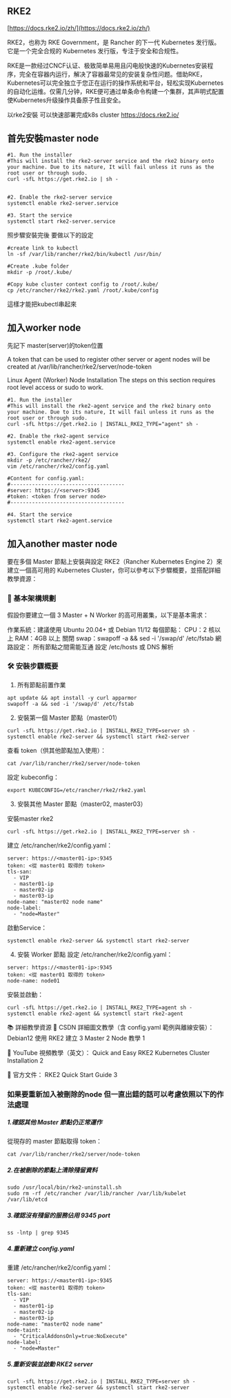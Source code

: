 ## RKE2
   [https://docs.rke2.io/zh/](https://docs.rke2.io/zh/)

RKE2，也称为 RKE Government，是 Rancher 的下一代 Kubernetes 发行版。
它是一个完全合规的 Kubernetes 发行版，专注于安全和合规性。

RKE是一款经过CNCF认证、极致简单易用且闪电般快速的Kubernetes安装程序，完全在容器内运行，解决了容器最常见的安装复杂性问题。借助RKE，Kubernetes可以完全独立于您正在运行的操作系统和平台，轻松实现Kubernetes的自动化运维。仅需几分钟，RKE便可通过单条命令构建一个集群，其声明式配置使Kubernetes升级操作具备原子性且安全。



以rke2安裝 可以快速部署完成k8s cluster
https://docs.rke2.io/
## 首先安裝master node

```
#1. Run the installer
#This will install the rke2-server service and the rke2 binary onto your machine. Due to its nature, It will fail unless it runs as the root user or through sudo.
curl -sfL https://get.rke2.io | sh -


#2. Enable the rke2-server service
systemctl enable rke2-server.service

#3. Start the service
systemctl start rke2-server.service
```

照步驟安裝完後
要做以下的設定

```
#create link to kubectl
ln -sf /var/lib/rancher/rke2/bin/kubectl /usr/bin/ 

#Create .kube folder
mkdir -p /root/.kube/

#Copy kube cluster context config to /root/.kube/
cp /etc/rancher/rke2/rke2.yaml /root/.kube/config
```
這樣才能把kubectl串起來

## 加入worker node

先記下 master(server)的token位置

A token that can be used to register other server or agent nodes will be created at /var/lib/rancher/rke2/server/node-token


Linux Agent (Worker) Node Installation
The steps on this section requires root level access or sudo to work.

```
#1. Run the installer
#This will install the rke2-agent service and the rke2 binary onto your machine. Due to its nature, It will fail unless it runs as the root user or through sudo.
curl -sfL https://get.rke2.io | INSTALL_RKE2_TYPE="agent" sh -

#2. Enable the rke2-agent service
systemctl enable rke2-agent.service

#3. Configure the rke2-agent service
mkdir -p /etc/rancher/rke2/
vim /etc/rancher/rke2/config.yaml

#Content for config.yaml:
#-------------------------------------
#server: https://<server>:9345
#token: <token from server node>
#-------------------------------------

#4. Start the service
systemctl start rke2-agent.service

```



## 加入another master node

要在多個 Master 節點上安裝與設定 RKE2（Rancher Kubernetes Engine 2）來建立一個高可用的 Kubernetes Cluster，你可以參考以下步驟概要，並搭配詳細教學資源：

### 🧭 基本架構規劃
假設你要建立一個 3 Master + N Worker 的高可用叢集，以下是基本需求：

作業系統：建議使用 Ubuntu 20.04+ 或 Debian 11/12
每個節點：
CPU：2 核以上
RAM：4GB 以上
關閉 swap：swapoff -a && sed -i '/swap/d' /etc/fstab
網路設定：
所有節點之間需能互通
設定 /etc/hosts 或 DNS 解析

### 🛠️ 安裝步驟概要
1. 所有節點前置作業

```
apt update && apt install -y curl apparmor
swapoff -a && sed -i '/swap/d' /etc/fstab
```

2. 安裝第一個 Master 節點（master01）
```
curl -sfL https://get.rke2.io | INSTALL_RKE2_TYPE=server sh -
systemctl enable rke2-server && systemctl start rke2-server
```

查看 token（供其他節點加入使用）：
```
cat /var/lib/rancher/rke2/server/node-token
```

設定 kubeconfig：
```
export KUBECONFIG=/etc/rancher/rke2/rke2.yaml
```

3. 安裝其他 Master 節點（master02, master03）

安裝master rke2
```
curl -sfL https://get.rke2.io | INSTALL_RKE2_TYPE=server sh -
```


建立 /etc/rancher/rke2/config.yaml：

```
server: https://<master01-ip>:9345
token: <從 master01 取得的 token>
tls-san:
  - VIP 
  - master01-ip
  - master02-ip
  - master03-ip
node-name: "master02 node name"
node-label:
  - "node=Master"

```

啟動Service：

```
systemctl enable rke2-server && systemctl start rke2-server
```


4. 安裝 Worker 節點
設定 /etc/rancher/rke2/config.yaml：
```
server: https://<master01-ip>:9345
token: <從 master01 取得的 token>
node-name: node01
```

安裝並啟動：
```
curl -sfL https://get.rke2.io | INSTALL_RKE2_TYPE=agent sh -
systemctl enable rke2-agent && systemctl start rke2-agent
```


📚 詳細教學資源
📖 CSDN 詳細圖文教學（含 config.yaml 範例與離線安裝）： Debian12 使用 RKE2 建立 3 Master 2 Node 教學 1

🎥 YouTube 視頻教學（英文）： Quick and Easy RKE2 Kubernetes Cluster Installation 2

📘 官方文件： RKE2 Quick Start Guide 3


### 如果要重新加入被刪除的node 但一直出錯的話可以考慮依照以下的作法處理


##### 1.確認其他 Master 節點仍正常運作
從現存的 master 節點取得 token：
```
cat /var/lib/rancher/rke2/server/node-token
```

##### 2.在被刪除的節點上清除殘留資料
```
sudo /usr/local/bin/rke2-uninstall.sh
sudo rm -rf /etc/rancher /var/lib/rancher /var/lib/kubelet /var/lib/etcd
```

##### 3.確認沒有殘留的服務佔用 9345 port
```
ss -lntp | grep 9345
```

##### 4.重新建立 config.yaml
重建 /etc/rancher/rke2/config.yaml：

```
server: https://<master01-ip>:9345
token: <從 master01 取得的 token>
tls-san:
  - VIP 
  - master01-ip
  - master02-ip
  - master03-ip
node-name: "master02 node name"
node-taint:
  - "CriticalAddonsOnly=true:NoExecute"
node-label:
  - "node=Master"

```

##### 5.重新安裝並啟動 RKE2 server

```
curl -sfL https://get.rke2.io | INSTALL_RKE2_TYPE=server sh -
systemctl enable rke2-server && systemctl start rke2-server
```

